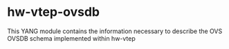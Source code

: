 hw-vtep-ovsdb
=============

This YANG module contains the information necessary to describe the OVS OVSDB schema implemented within hw-vtep
